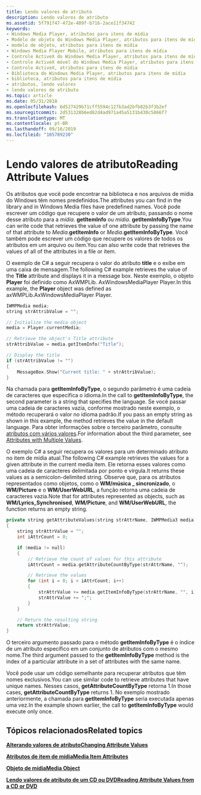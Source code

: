 ```yaml
---
title: Lendo valores de atributo
description: Lendo valores de atributo
ms.assetid: 5f791f47-472e-409f-b716-2ace11f34742
keywords:
- Windows Media Player, atributos para itens de mídia
- Modelo de objeto do Windows Media Player, atributos para itens de mídia
- modelo de objeto, atributos para itens de mídia
- Windows Media Player Mobile, atributos para itens de mídia
- Controle ActiveX do Windows Media Player, atributos para itens de mídia
- Controle ActiveX móvel do Windows Media Player, atributos para itens de mídia
- Controle ActiveX, atributos para itens de mídia
- Biblioteca do Windows Media Player, atributos para itens de mídia
- biblioteca, atributos para itens de mídia
- atributos, lendo valores
- lendo valores de atributo
ms.topic: article
ms.date: 05/31/2018
ms.openlocfilehash: 6d527429b71cff5594c127b3ad2bfb82b3f3b2ef
ms.sourcegitcommit: 2d531328b6ed82d4ad971a45a5131b430c5866f7
ms.translationtype: MT
ms.contentlocale: pt-BR
ms.lasthandoff: 09/16/2019
ms.locfileid: "105789230"
---
```

# <a name="reading-attribute-values"></a><span data-ttu-id="bc3fb-114">Lendo valores de atributo</span><span class="sxs-lookup"><span data-stu-id="bc3fb-114">Reading Attribute Values</span></span>

<span data-ttu-id="bc3fb-115">Os atributos que você pode encontrar na biblioteca e nos arquivos de mídia do Windows têm nomes predefinidos.</span><span class="sxs-lookup"><span data-stu-id="bc3fb-115">The attributes you can find in the library and in Windows Media files have predefined names.</span></span> <span data-ttu-id="bc3fb-116">Você pode escrever um código que recupere o valor de um atributo, passando o nome desse atributo para a *mídia*. **getItemInfo** ou *mídia*. **getItemInfoByType**.</span><span class="sxs-lookup"><span data-stu-id="bc3fb-116">You can write code that retrieves the value of one attribute by passing the name of that attribute to *Media*.**getItemInfo** or *Media*.**getItemInfoByType**.</span></span> <span data-ttu-id="bc3fb-117">Você também pode escrever um código que recupere os valores de todos os atributos em um arquivo ou item.</span><span class="sxs-lookup"><span data-stu-id="bc3fb-117">You can also write code that retrieves the values of all of the attributes in a file or item.</span></span>

<span data-ttu-id="bc3fb-118">O exemplo de C# a seguir recupera o valor do atributo **title** e o exibe em uma caixa de mensagem.</span><span class="sxs-lookup"><span data-stu-id="bc3fb-118">The following C# example retrieves the value of the **Title** attribute and displays it in a message box.</span></span> <span data-ttu-id="bc3fb-119">Neste exemplo, o objeto **Player** foi definido como AxWMPLib. AxWindowsMediaPlayer Player.</span><span class="sxs-lookup"><span data-stu-id="bc3fb-119">In this example, the **Player** object was defined as axWMPLib.AxWindowsMediaPlayer Player.</span></span>


```C++
IWMPMedia media;
string strAttribValue = "";

// Initialize the media object
media = Player.currentMedia;

// Retrieve the object's Title attribute
strAttribValue = media.getItemInfo("Title");

// Display the title
if (strAttribValue != "")
{
    MessageBox.Show("Current title: " + strAttribValue);
}

```



<span data-ttu-id="bc3fb-120">Na chamada para **getItemInfoByType**, o segundo parâmetro é uma cadeia de caracteres que especifica o idioma.</span><span class="sxs-lookup"><span data-stu-id="bc3fb-120">In the call to **getItemInfoByType**, the second parameter is a string that specifies the language.</span></span> <span data-ttu-id="bc3fb-121">Se você passar uma cadeia de caracteres vazia, conforme mostrado neste exemplo, o método recuperará o valor no idioma padrão.</span><span class="sxs-lookup"><span data-stu-id="bc3fb-121">If you pass an empty string as shown in this example, the method retrieves the value in the default language.</span></span> <span data-ttu-id="bc3fb-122">Para obter informações sobre o terceiro parâmetro, consulte [atributos com vários valores](attributes-with-multiple-values.md).</span><span class="sxs-lookup"><span data-stu-id="bc3fb-122">For information about the third parameter, see [Attributes with Multiple Values](attributes-with-multiple-values.md).</span></span>

<span data-ttu-id="bc3fb-123">O exemplo C# a seguir recupera os valores para um determinado atributo no item de mídia atual.</span><span class="sxs-lookup"><span data-stu-id="bc3fb-123">The following C# example retrieves the values for a given attribute in the current media item.</span></span> <span data-ttu-id="bc3fb-124">Ele retorna esses valores como uma cadeia de caracteres delimitada por ponto e vírgula.</span><span class="sxs-lookup"><span data-stu-id="bc3fb-124">It returns these values as a semicolon-delimited string.</span></span> <span data-ttu-id="bc3fb-125">Observe que, para os atributos representados como objetos, como o **WM/música \_ sincronizado**, o **WM/Picture** e o **WM/UserWebURL**, a função retorna uma cadeia de caracteres vazia.</span><span class="sxs-lookup"><span data-stu-id="bc3fb-125">Note that for attributes represented as objects, such as **WM/Lyrics\_Synchronised**, **WM/Picture**, and **WM/UserWebURL**, the function returns an empty string.</span></span>


```C++
private string getAttributeValues(string strAttrName, IWMPMedia3 media)
{
    string strAttrValue = "";
    int iAttrCount = 0;

    if (media != null)
    {
        // Retrieve the count of values for this attribute
        iAttrCount = media.getAttributeCountByType(strAttrName, "");

        // Retrieve the values
        for (int i = 0; i < iAttrCount; i++)
        {
            strAttrValue += media.getItemInfoByType(strAttrName, "", i);
            strAttrValue += ";";
        }
    }

    // Return the resulting string
    return strAttrValue;
}

```



<span data-ttu-id="bc3fb-126">O terceiro argumento passado para o método **getItemInfoByType** é o índice de um atributo específico em um conjunto de atributos com o mesmo nome.</span><span class="sxs-lookup"><span data-stu-id="bc3fb-126">The third argument passed to the **getItemInfoByType** method is the index of a particular attribute in a set of attributes with the same name.</span></span>

<span data-ttu-id="bc3fb-127">Você pode usar um código semelhante para recuperar atributos que têm nomes exclusivos.</span><span class="sxs-lookup"><span data-stu-id="bc3fb-127">You can use similar code to retrieve attributes that have unique names.</span></span> <span data-ttu-id="bc3fb-128">Nesses casos, **getAttributeCountByType** retorna 1.</span><span class="sxs-lookup"><span data-stu-id="bc3fb-128">In those cases, **getAttributeCountByType** returns 1.</span></span> <span data-ttu-id="bc3fb-129">No exemplo mostrado anteriormente, a chamada para **getItemInfoByType** seria executada apenas uma vez.</span><span class="sxs-lookup"><span data-stu-id="bc3fb-129">In the example shown earlier, the call to **getItemInfoByType** would execute only once.</span></span>

## <a name="related-topics"></a><span data-ttu-id="bc3fb-130">Tópicos relacionados</span><span class="sxs-lookup"><span data-stu-id="bc3fb-130">Related topics</span></span>

<dl> <dt>

[<span data-ttu-id="bc3fb-131">**Alterando valores de atributo**</span><span class="sxs-lookup"><span data-stu-id="bc3fb-131">**Changing Attribute Values**</span></span>](changing-attribute-values.md)
</dt> <dt>

[<span data-ttu-id="bc3fb-132">**Atributos de item de mídia**</span><span class="sxs-lookup"><span data-stu-id="bc3fb-132">**Media Item Attributes**</span></span>](media-item-attributes.md)
</dt> <dt>

[<span data-ttu-id="bc3fb-133">**Objeto de mídia**</span><span class="sxs-lookup"><span data-stu-id="bc3fb-133">**Media Object**</span></span>](media-object.md)
</dt> <dt>

[<span data-ttu-id="bc3fb-134">**Lendo valores de atributo de um CD ou DVD**</span><span class="sxs-lookup"><span data-stu-id="bc3fb-134">**Reading Attribute Values from a CD or DVD**</span></span>](reading-attribute-values-from-a-cd-or-dvd.md)
</dt> </dl>

 

 




